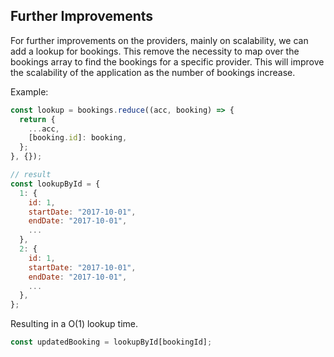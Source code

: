 ## Further Improvements

For further improvements on the providers, mainly on scalability, we can add a lookup for bookings. This remove the necessity to map over the bookings array to find the bookings for a specific provider. This will improve the scalability of the application as the number of bookings increase.

Example:

```javascript
const lookup = bookings.reduce((acc, booking) => {
  return {
    ...acc,
    [booking.id]: booking,
  };
}, {});
```

```javascript
// result
const lookupById = {
  1: {
    id: 1,
    startDate: "2017-10-01",
    endDate: "2017-10-01",
    ...
  },
  2: {
    id: 1,
    startDate: "2017-10-01",
    endDate: "2017-10-01",
    ...
  },
};
```

Resulting in a O(1) lookup time.

```javascript
const updatedBooking = lookupById[bookingId];
```
